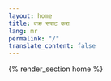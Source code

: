 ```yaml
---
layout: home
title: वक्र सपाट करा
lang: mr
permalink: "/"
translate_content: false
---
```



{% render_section home %}
